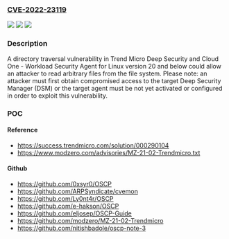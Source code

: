 ### [CVE-2022-23119](https://cve.mitre.org/cgi-bin/cvename.cgi?name=CVE-2022-23119)
![](https://img.shields.io/static/v1?label=Product&message=Trend%20Micro%20Deep%20Security%20Agent%20for%20Linux&color=blue)
![](https://img.shields.io/static/v1?label=Version&message=n%2Fa&color=blue)
![](https://img.shields.io/static/v1?label=Vulnerability&message=Directory%20Traversal&color=brighgreen)

### Description

A directory traversal vulnerability in Trend Micro Deep Security and Cloud One - Workload Security Agent for Linux version 20 and below could allow an attacker to read arbitrary files from the file system. Please note: an attacker must first obtain compromised access to the target Deep Security Manager (DSM) or the target agent must be not yet activated or configured in order to exploit this vulnerability.

### POC

#### Reference
- https://success.trendmicro.com/solution/000290104
- https://www.modzero.com/advisories/MZ-21-02-Trendmicro.txt

#### Github
- https://github.com/0xsyr0/OSCP
- https://github.com/ARPSyndicate/cvemon
- https://github.com/Ly0nt4r/OSCP
- https://github.com/e-hakson/OSCP
- https://github.com/eljosep/OSCP-Guide
- https://github.com/modzero/MZ-21-02-Trendmicro
- https://github.com/nitishbadole/oscp-note-3


